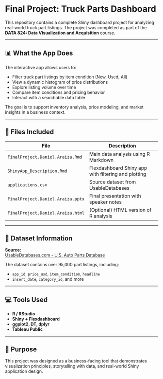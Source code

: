 # Final Project: Truck Parts Dashboard

This repository contains a complete Shiny dashboard project for analyzing real-world truck part listings. The project was completed as part of the **DATA 824: Data Visualization and Acquisition** course.

---

## 📊 What the App Does

The interactive app allows users to:
- Filter truck part listings by item condition (New, Used, All)
- View a dynamic histogram of price distributions
- Explore listing volume over time
- Compare item conditions and pricing behavior
- Interact with a searchable data table

The goal is to support inventory analysis, price modeling, and market insights in a business context.

---

## 📁 Files Included

| File | Description |
|------|-------------|
| `FinalProject.Daniel.Araiza.Rmd` | Main data analysis using R Markdown |
| `ShinyApp_Description.Rmd` | Flexdashboard Shiny app with filtering and plotting |
| `applications.csv` | Source dataset from UsableDatabases |
| `FinalProject.Daniel.Araiza.pptx` | Final presentation with speaker notes |
| `FinalProject.Daniel.Araiza.html` | (Optional) HTML version of R analysis |

---

## 📂 Dataset Information

**Source:**  
[UsableDatabases.com - U.S. Auto Parts Database](https://www.usabledatabases.com/database/us-auto-parts-database-by-year-make-model-engine-brand/)

The dataset contains over 95,000 part listings, including:
- `app_id`, `price_usd`, `item_condition`, `headline`
- `insert_date`, `category_id`, and more

---

## 💻 Tools Used

- **R / RStudio**
- **Shiny + Flexdashboard**
- **ggplot2, DT, dplyr**
- **Tableau Public**

---

## 🎯 Purpose

This project was designed as a business-facing tool that demonstrates visualization principles, storytelling with data, and real-world Shiny application design.
